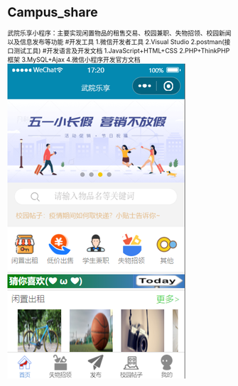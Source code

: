 # Campus_share
 武院乐享小程序：主要实现闲置物品的租售交易、校园兼职、失物招领、校园新闻以及信息发布等功能
#开发工具
 1.微信开发者工具
 2.Visual Studio
 2.postman(接口测试工具)
#开发语言及开发文档
 1.JavaScript+HTML+CSS
 2.PHP+ThinkPHP框架
 3.MySQL+Ajax
 4.微信小程序开发官方文档
![首页](https://github.com/Yq2Yz/media/blob/main/index.png)
